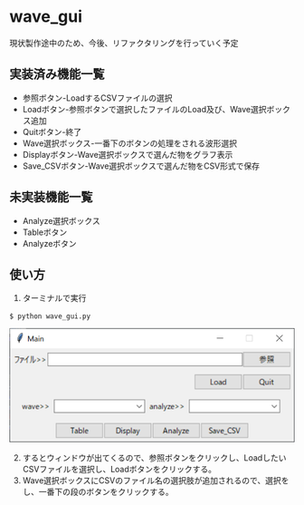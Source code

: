 # wave_gui

現状製作途中のため、今後、リファクタリングを行っていく予定

## 実装済み機能一覧

* 参照ボタン-LoadするCSVファイルの選択
* Loadボタン-参照ボタンで選択したファイルのLoad及び、Wave選択ボックス追加
* Quitボタン-終了
* Wave選択ボックス-一番下のボタンの処理をされる波形選択
* Displayボタン-Wave選択ボックスで選んだ物をグラフ表示
* Save_CSVボタン-Wave選択ボックスで選んだ物をCSV形式で保存

## 未実装機能一覧

* Analyze選択ボックス
* Tableボタン
* Analyzeボタン

## 使い方

1. ターミナルで実行

```
$ python wave_gui.py
```

![Main_img](https://raw.githubusercontent.com/ryo1107/wave_gui/master/img/wave_gui.png)

2. するとウィンドウが出てくるので、参照ボタンをクリックし、LoadしたいCSVファイルを選択し、Loadボタンをクリックする。
3. Wave選択ボックスにCSVのファイル名の選択肢が追加されるので、選択をし、一番下の段のボタンをクリックする。
